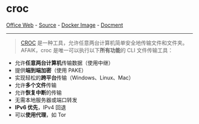 # croc

[Office Web][1] - [Source][2] - [Docker Image][3] - [Docment][4]

---

> [CROC][1] 是一种工具，允许任意两台计算机简单安全地传输文件和文件夹。AFAIK，croc 是唯一可以执行以下**所有功能**的 CLI 文件传输工具：
- 允许**任意两台计算机**传输数据（使用中继）
- 提供**端到端加密**（使用 PAKE）
- 实现轻松的**跨平台**传输（Windows、Linux、Mac）
- 允许**多个文件**传输
- 允许**恢复中断**的传输
- 无需本地服务器或端口转发
- **IPv6 优先**，IPv4 回退
- 可以**使用代理**，如 Tor 

[1]:https://schollz.com/tinker/croc6
[2]:https://github.com/schollz/croc
[3]:https://hub.docker.com/r/schollz/croc
[4]:https://github.com/schollz/croc?tab=readme-ov-file#usage
